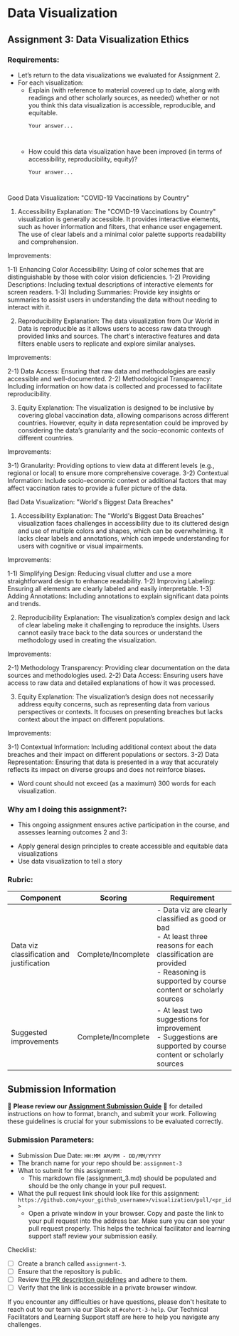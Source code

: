 # Data Visualization

## Assignment 3: Data Visualization Ethics

### Requirements:
- Let’s return to the data visualizations we evaluated for Assignment 2.  
- For each visualization: 
    - Explain (with reference to material covered up to date, along with readings and other scholarly sources, as needed) whether or not you think this data visualization is accessible, reproducible, and equitable. 
        ```
        Your answer...



        ```
    - How could this data visualization have been improved (in terms of accessibility, reproducibility, equity)?  
        ```
        Your answer...



        ```


Good Data Visualization: "COVID-19 Vaccinations by Country"


1) Accessibility
Explanation:
The "COVID-19 Vaccinations by Country" visualization is generally accessible. It provides interactive elements, such as hover information and filters, that enhance user engagement. The use of clear labels and a minimal color palette supports readability and comprehension. 


Improvements:

1-1) Enhancing Color Accessibility: Using of color schemes that are distinguishable by those with color vision deficiencies.
1-2) Providing Descriptions: Including textual descriptions of interactive elements for screen readers.
1-3) Including Summaries: Provide key insights or summaries to assist users in understanding the data without needing to interact with it.


2) Reproducibility
Explanation:
The data visualization from Our World in Data is reproducible as it allows users to access raw data through provided links and sources. The chart's interactive features and data filters enable users to replicate and explore similar analyses.


Improvements:

2-1) Data Access: Ensuring that raw data and methodologies are easily accessible and well-documented.
2-2) Methodological Transparency: Including information on how data is collected and processed to facilitate reproducibility.



3) Equity
Explanation:
The visualization is designed to be inclusive by covering global vaccination data, allowing comparisons across different countries. However, equity in data representation could be improved by considering the data’s granularity and the socio-economic contexts of different countries.

Improvements:

3-1) Granularity: Providing options to view data at different levels (e.g., regional or local) to ensure more comprehensive coverage.
3-2) Contextual Information: Include socio-economic context or additional factors that may affect vaccination rates to provide a fuller picture of the data.










Bad Data Visualization: "World's Biggest Data Breaches"


1) Accessibility
Explanation:
The "World's Biggest Data Breaches" visualization faces challenges in accessibility due to its cluttered design and use of multiple colors and shapes, which can be overwhelming. It lacks clear labels and annotations, which can impede understanding for users with cognitive or visual impairments.

Improvements:

1-1) Simplifying Design: Reducing visual clutter and use a more straightforward design to enhance readability.
1-2) Improving Labeling: Ensuring all elements are clearly labeled and easily interpretable.
1-3) Adding Annotations: Including annotations to explain significant data points and trends.


2) Reproducibility
Explanation:
The visualization’s complex design and lack of clear labeling make it challenging to reproduce the insights. Users cannot easily trace back to the data sources or understand the methodology used in creating the visualization.

Improvements:

2-1) Methodology Transparency: Providing clear documentation on the data sources and methodologies used.
2-2) Data Access: Ensuring users have access to raw data and detailed explanations of how it was processed.

3) Equity
Explanation:
The visualization’s design does not necessarily address equity concerns, such as representing data from various perspectives or contexts. It focuses on presenting breaches but lacks context about the impact on different populations.

Improvements:

3-1) Contextual Information: Including additional context about the data breaches and their impact on different populations or sectors.
3-2) Data Representation: Ensuring that data is presented in a way that accurately reflects its impact on diverse groups and does not reinforce biases.









- Word count should not exceed (as a maximum) 300 words for each visualization. 

### Why am I doing this assignment?:
- This ongoing assignment ensures active participation in the course, and assesses learning outcomes 2 and 3:  
* Apply general design principles to create accessible and equitable data visualizations
* Use data visualization to tell a story

### Rubric:
| Component               | Scoring   | Requirement                                                 |
|-------------------------|-----------|-------------------------------------------------------------|
| Data viz classification and justification | Complete/Incomplete | - Data viz are clearly classified as good or bad<br />- At least three reasons for each classification are provided<br />- Reasoning is supported by course content or scholarly sources |
| Suggested improvements  | Complete/Incomplete | - At least two suggestions for improvement<br />- Suggestions are supported by course content or scholarly sources |

## Submission Information

🚨 **Please review our [Assignment Submission Guide](https://github.com/UofT-DSI/onboarding/blob/main/onboarding_documents/submissions.md)** 🚨 for detailed instructions on how to format, branch, and submit your work. Following these guidelines is crucial for your submissions to be evaluated correctly.

### Submission Parameters:
* Submission Due Date: `HH:MM AM/PM - DD/MM/YYYY`
* The branch name for your repo should be: `assignment-3`
* What to submit for this assignment:
    * This markdown file (assignment_3.md) should be populated and should be the only change in your pull request.
* What the pull request link should look like for this assignment: `https://github.com/<your_github_username>/visualization/pull/<pr_id>`
    * Open a private window in your browser. Copy and paste the link to your pull request into the address bar. Make sure you can see your pull request properly. This helps the technical facilitator and learning support staff review your submission easily.

Checklist:
- [ ] Create a branch called `assignment-3`.
- [ ] Ensure that the repository is public.
- [ ] Review [the PR description guidelines](https://github.com/UofT-DSI/onboarding/blob/main/onboarding_documents/submissions.md#guidelines-for-pull-request-descriptions) and adhere to them.
- [ ] Verify that the link is accessible in a private browser window.

If you encounter any difficulties or have questions, please don't hesitate to reach out to our team via our Slack at `#cohort-3-help`. Our Technical Facilitators and Learning Support staff are here to help you navigate any challenges.
